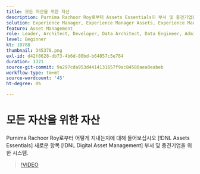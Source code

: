 ```yaml
---
title: 모든 자산을 위한 자산
description: Purnima Rachoor Roy로부터 Assets Essentials이 부서 및 중견기업을 위한 새로운 디지털 자산 관리 시스템이라는 이야기를 들어보십시오.
solution: Experience Manager, Experience Manager Assets, Experience Manager as a Cloud Service
feature: Asset Management
role: Leader, Architect, Developer, Data Architect, Data Engineer, Admin, User
level: Beginner
kt: 10788
thumbnail: 345378.png
exl-id: d42f8628-db73-4b6d-80bd-b64857c5e764
duration: 1321
source-git-commit: 9a297cda953d4414131657f9ac84580aea0eabeb
workflow-type: tm+mt
source-wordcount: '45'
ht-degree: 0%

---
```


# 모든 자산을 위한 자산

Purnima Rachoor Roy로부터 어떻게 지내는지에 대해 들어보십시오 [!DNL Assets Essentials] 새로운 항목 [!DNL Digital Asset Management] 부서 및 중견기업을 위한 시스템.

>[!VIDEO](https://video.tv.adobe.com/v/345378/?quality=12&learn=on)
